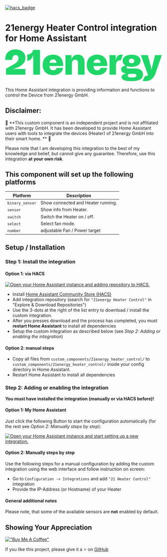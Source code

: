 
[![hacs_badge](https://img.shields.io/badge/HACS-Default-orange.svg)](https://github.com/hacs/integration)

# 21energy Heater Control integration for Home Assistant

![logo](https://github.com/der-berni/21energy_heater_control/raw/main/logo.png)

This Home Assistant integration is providing information and functions to control the Device from 21energy GmbH.

## Disclaimer:

🚨 **This custom component is an independent project and is not affiliated with 21energy GmbH. It has been developed to provide Home Assistant users with tools to integrate the devices (Heater) of 21energy GmbH into their smart home. ** 🚨

Please note that I am developing this integration to the best of my knowledge and belief, but cannot give any guarantee. Therefore, use this integration **at your own risk**.

## This component will set up the following platforms

| Platform        | Description                                          |
|-----------------|------------------------------------------------------|
| `binary_sensor` | Show connected and Heater running.                   |
| `sensor`        | Show info from Heater.                               |
| `switch`        | Switch the Heater on / off.                          |
| `select`        | Select fan mode.                                     |
| `number`        | adjustable Fan / Power target                        |


## Setup / Installation

### Step 1: Install the integration

#### Option 1: via HACS
[![Open your Home Assistant instance and adding repository to HACS.](https://my.home-assistant.io/badges/hacs_repository.svg)](https://my.home-assistant.io/redirect/hacs_repository/?owner=der-berni&repository=21energy_heater_control&category=integration)

- Install [Home Assistant Community Store (HACS)](https://hacs.xyz/)
- Add integration repository (search for `"21energy Heater Control"` in "Explore & Download Repositories")
- Use the 3-dots at the right of the list entry to download / install the custom integration.
- After you presses download and the process has completed, you must __restart Home Assistant__ to install all dependencies
- Setup the custom integration as described below (see _Step 2: Adding or enabling the integration_)

#### Option 2: manual steps

- Copy all files from `custom_components/21energy_heater_control/` to `custom_components/21energy_heater_control/` inside your config directory in Home Assistant.
- Restart Home Assistant to install all dependencies

### Step 2: Adding or enabling the integration

__You must have installed the integration (manually or via HACS before)!__

#### Option 1: My Home Assistant

Just click the following Button to start the configuration automatically (for the rest see _Option 2: Manually steps by step_):

[![Open your Home Assistant instance and start setting up a new integration.](https://my.home-assistant.io/badges/config_flow_start.svg)](https://my.home-assistant.io/redirect/config_flow_start/?domain=21energy_heater_control)

#### Option 2: Manually steps by step

Use the following steps for a manual configuration by adding the custom integration using the web interface and follow instruction on screen:

- Go to `Configuration -> Integrations` and add `"21 Heater Control"` integration
- Provide the IP-Address (or Hostname) of your Heater

#### General additional notes

Please note, that some of the available sensors are __not__ enabled by default.

## Showing Your Appreciation

[!["Buy Me A Coffee"](https://www.buymeacoffee.com/assets/img/custom_images/orange_img.png)](https://buymeacoffee.com/derberni)

If you like this project, please give it a ⭐ on [GitHub](https://github.com/der-berni/21energy_heater_control)

